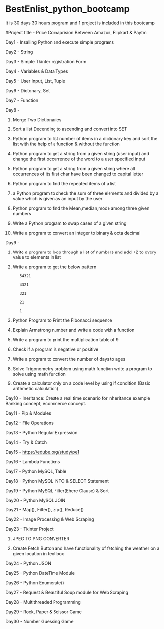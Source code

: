 # BestEnlist_python_bootcamp
It is 30 days 30 hours program and 1 project is included in this bootcamp

#Project title - Price Comaprision Between Amazon, Flipkart & Paytm

Day1 - Insalling Python and execute simple programs

Day2 - String 

Day3 - Simple Tkinter registration Form 

Day4 - Variables & Data Types

Day5 - User Input, List, Tuple

Day6 - Dictonary, Set

Day7 - Function

Day8 - 

1) Merge Two Dictionaries
       
2) Sort a list Decending to ascending and convert into SET

3) Python program to list number of items in a dictionary key and sort the list with the help of a function & without the function

4) Python program to get a string from a given string (user input) and change the first occurrence of the word to a user specified input

5) Python program to get a string from a given string where all occurrences of its first char have been changed to capital letter

6) Python program to find the repeated items of a list

7) a Python program to check the sum of three elements and divided by a value which is given as an input by the user

8) Python program to find the Mean,median,mode among three given numbers

9) Write a Python program to swap cases of a given string

10) Write a program to convert an integer to binary & octa decimal

Day9 - 
1) Write a program to loop through a list of numbers and add +2 to every value to elements in list
       
2) Write a program to get the below pattern
          
          54321
          
          4321
          
          321
          
          21
          
          1
3) Python Program to Print the Fibonacci sequence
      
4) Explain Armstrong number and write a code with a function
       
5) Write a program to print the multiplication table of 9
       
6) Check if a program is negative or positive
       
7) Write a program to convert the number of days to ages
 
8) Solve Trigonometry problem using math function write a program to solve using math function
 
9) Create a calculator only on a code level by using if condition (Basic arithmetic calculation)

Day10 - Ineritance: Create a real time scenario for inheritance example Banking concept, ecommerce concept.

Day11 - Pip & Modules

Day12 - File Operations

Day13 - Python Regular Expression

Day14 - Try & Catch

Day15 - https://edube.org/study/pe1 

Day16 - Lambda Functions

Day17 - Python MySQL, Table 

Day18 - Python MySQL  INTO & SELECT Statement 

Day19 - Python MySQL Filter(Ehere Clause) & Sort

Day20 - Python MySQL JOIN

Day21 - Map(), Filter(), Zip(), Reduce()

Day22 - Image Processing & Web Scraping

Day23 - Tkinter Project 

1) JPEG TO PNG CONVERTER

2) Create Fetch Button and have functionality of fetching the weather on a given location in text box

Day24 - Python JSON

Day25 - Python DateTime Module

Day26 - Python Enumerate()

Day27 - Request & Beautiful Soup module for Web Scraping

Day28 - Multithreaded Programming

Day29 - Rock, Paper & Scissor Game 

Day30 - Number Guessing Game 
